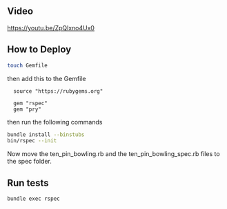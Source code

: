 ## Video
https://youtu.be/ZpQlxno4Ux0

## How to Deploy
```bash
touch Gemfile
```

then add this to the Gemfile

```
  source "https://rubygems.org"

  gem "rspec"
  gem "pry"
```

then run the following commands

```bash
bundle install --binstubs
bin/rspec --init
```

Now move the ten_pin_bowling.rb and the ten_pin_bowling_spec.rb files to the spec folder.

## Run tests
```bash
bundle exec rspec
```